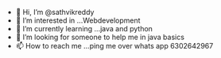 - 👋 Hi, I’m @sathvikreddy
- 👀 I’m interested in ...Webdevelopment 
- 🌱 I’m currently learning ...java and python
- 💞️ I’m looking for someone to help me in java basics
- 📫 How to reach me ...ping me over whats app 6302642967

<!---
sathvikreddy007/sathvikreddy007 is a ✨ special ✨ repository because its `README.md` (this file) appears on your GitHub profile.
You can click the Preview link to take a look at your changes.
--->
